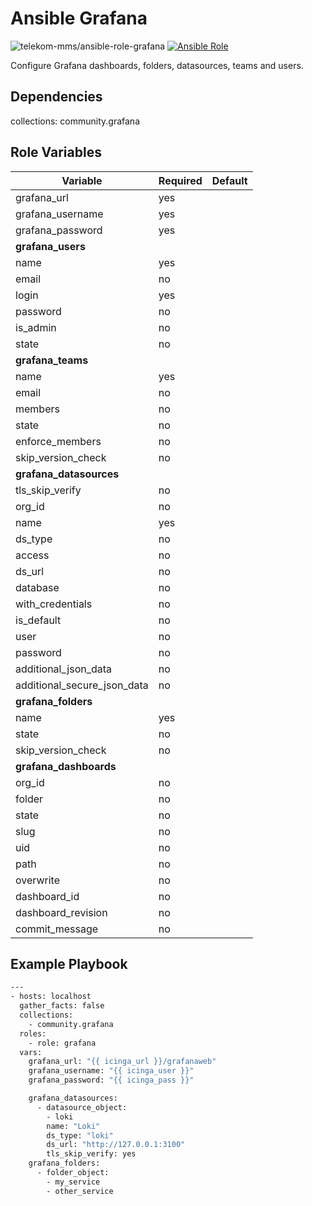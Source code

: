 # Ansible Grafana

![telekom-mms/ansible-role-grafana](https://github.com/telekom-mms/ansible-role-grafana/workflows/test/badge.svg)
[![Ansible Role](https://img.shields.io/ansible/role/d/57215)](https://galaxy.ansible.com/telekom_mms/grafana)

Configure Grafana dashboards, folders, datasources, teams and users.

## Dependencies

collections:
community.grafana

## Role Variables

| Variable | Required | Default |
| -------- | -------- | ------- |
| grafana_url | yes |
| grafana_username | yes |
| grafana_password | yes |
| **grafana_users**
| name | yes |
| email | no |
| login | yes |
| password | no |
| is_admin | no |
| state | no |
| **grafana_teams**
| name | yes |
| email | no |
| members | no |
| state | no |
| enforce_members | no |
| skip_version_check | no |
| **grafana_datasources**
| tls_skip_verify | no |
| org_id | no |
| name | yes |
| ds_type | no |
| access | no |
| ds_url | no |
| database | no |
| with_credentials | no |
| is_default | no |
| user | no |
| password | no |
| additional_json_data | no |
| additional_secure_json_data | no |
| **grafana_folders**
| name | yes |
| state | no |
| skip_version_check | no |
| **grafana_dashboards**
| org_id | no |
| folder | no |
| state | no |
| slug | no |
| uid | no |
| path | no |
| overwrite | no |
| dashboard_id | no |
| dashboard_revision | no |
| commit_message | no |

## Example Playbook

```bash
---
- hosts: localhost
  gather_facts: false
  collections:
    - community.grafana
  roles:
    - role: grafana
  vars:
    grafana_url: "{{ icinga_url }}/grafanaweb"
    grafana_username: "{{ icinga_user }}"
    grafana_password: "{{ icinga_pass }}"

    grafana_datasources:
      - datasource_object:
        - loki
        name: "Loki"
        ds_type: "loki"
        ds_url: "http://127.0.0.1:3100"
        tls_skip_verify: yes
    grafana_folders:
      - folder_object:
        - my_service
        - other_service
```
